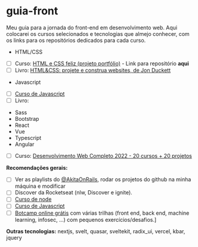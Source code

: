 # guia-front
Meu guia para a jornada do front-end em desenvolvimento web. Aqui colocarei os cursos selecionados e tecnologias que almejo conhecer, com os links para os repositórios dedicados para cada curso.

- HTML/CSS


* [ ] Curso: [HTML e CSS feliz (projeto portfólio)](https://www.youtube.com/watch?v=IG8vSFUGrl0&list=PLirko8T4cEmzrH3jIJi7R7ufeqcpXYaLa&index=145) - Link para repositório **aqui**
* [ ] Livro: [HTML&CSS: projete e construa websites, de Jon Duckett](https://www.amazon.com.br/HTML-CSS-projete-construa-Websites/dp/8576089394/ref=sr_1_1?__mk_pt_BR=%C3%85M%C3%85%C5%BD%C3%95%C3%91&crid=UF3332I2CMGU&keywords=HTML+e+CSS%3A+projete+e+construa+websites&qid=1660729860&s=books&sprefix=html+e+css+projete+e+construa+websites%2Cstripbooks%2C191&sr=1-1) 

- Javascript
* [ ] [Curso de Javascript](https://www.youtube.com/watch?v=BXqUH86F-kA&list=PLntvgXM11X6pi7mW0O4ZmfUI1xDSIbmTm)
* [ ] Livro:

- Sass
- Bootstrap
- React
- Vue
- Typescript
- Angular

- [ ] Curso: [Desenvolvimento Web Completo 2022 - 20 cursos + 20 projetos](https://www.udemy.com/course/web-completo/)

**Recomendações gerais:**
* [ ] Ver as playlists do [@AkitaOnRails](https://twitter.com/AkitaOnRails), rodar os projetos do github na minha máquina e modificar
* [ ] Discover da Rocketseat (nlw, Discover e ignite).
* [ ] [Curso de node](https://www.youtube.com/watch?v=LLqq6FemMNQ&list=PLJ_KhUnlXUPtbtLwaxxUxHqvcNQndmI4B)
* [ ] [Curso de Javascript](https://www.youtube.com/watch?v=BXqUH86F-kA&list=PLntvgXM11X6pi7mW0O4ZmfUI1xDSIbmTm)
* [ ] [Botcamp online grátis](https://www.freecodecamp.org/) com várias trilhas (front end, back end, machine learning, infosec, ...) com pequenos exercícios/desafios.]

**Outras tecnologias:** nextjs, svelt, quasar, sveltekit, radix_ui, vercel, kbar, jquery
